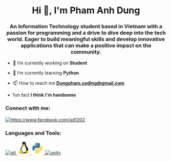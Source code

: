 <h1 align="center">Hi 👋, I'm Pham Anh Dung</h1>
<h3 align="center">An Information Technology student based in Vietnam with a passion for programming and a drive to dive deep into the tech world. Eager to build meaningful skills and develop innovative applications that can make a positive impact on the community.</h3>

- 🔭 I’m currently working on **Student**

- 🌱 I’m currently learning **Python**

- 📫 How to reach me **Dungpham.coding@gmail.com**

- fun fact **I think i'm handsome**

<h3 align="left">Connect with me:</h3>
<p align="left">
<a href="https://fb.com/https://www.facebook.com/ad1202" target="blank"><img align="center" src="https://raw.githubusercontent.com/rahuldkjain/github-profile-readme-generator/master/src/images/icons/Social/facebook.svg" alt="https://www.facebook.com/ad1202" height="30" width="40" /></a>
</p>

<h3 align="left">Languages and Tools:</h3>
<p align="left"> <a href="https://git-scm.com/" target="_blank" rel="noreferrer"> <img src="https://www.vectorlogo.zone/logos/git-scm/git-scm-icon.svg" alt="git" width="40" height="40"/> </a> <a href="https://www.linux.org/" target="_blank" rel="noreferrer"> <img src="https://raw.githubusercontent.com/devicons/devicon/master/icons/linux/linux-original.svg" alt="linux" width="40" height="40"/> </a> <a href="https://www.python.org" target="_blank" rel="noreferrer"> <img src="https://raw.githubusercontent.com/devicons/devicon/master/icons/python/python-original.svg" alt="python" width="40" height="40"/> </a> <a href="https://unity.com/" target="_blank" rel="noreferrer"> <img src="https://www.vectorlogo.zone/logos/unity3d/unity3d-icon.svg" alt="unity" width="40" height="40"/> </a> </p>

